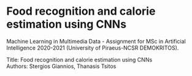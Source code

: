 # Food recognition and calorie estimation using CNNs


Machine Learning in Multimedia Data - Assignment for MSc in Artificial Intelligence 2020-2021 (University of Piraeus-NCSR DEMOKRITOS).

Title: Food recognition and calorie estimation using CNNs<br>
Authors: Stergios Giannios, Thanasis Tsitos

